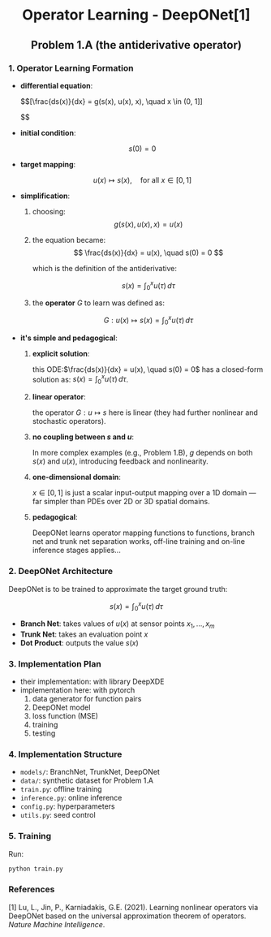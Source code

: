 <h1 style="text-align: center; font-size: 2em;"> Operator Learning - DeepONet[1] </h1>
<h1 style="text-align: center; font-size: 1.5em;"> Problem 1.A (the antiderivative operator) </h1>

### 1. Operator Learning Formation
- **differential equation**:

    $$\[\frac{ds(x)}{dx} = g(s(x), u(x), x), \quad x \in (0, 1]\]
    
    $$

- **initial condition**:

    $$
    s(0) = 0
    $$

- **target mapping**:

    $$
    u(x) \mapsto s(x), \quad \text{for all } x \in [0, 1]
    $$

- **simplification**:
    1. choosing:
        $$
        g(s(x), u(x), x) = u(x)
        $$

    2. the equation became:
        $$
        \frac{ds(x)}{dx} = u(x), \quad s(0) = 0
        $$

        which is the definition of the antiderivative:  

        $$
        s(x) = \int_0^x u(\tau)\, d\tau
        $$

    3. the **operator** $G$ to learn was defined as:

        $$
        G : u(x) \mapsto s(x) = \int_0^x u(\tau)\, d\tau
        $$

- **it's simple and pedagogical**:
    1. **explicit solution**:

        this ODE:$\frac{ds(x)}{dx} = u(x), \quad s(0) = 0$ has a closed-form solution as: $s(x) = \int_0^x u(\tau)\, d\tau$.

    2. **linear operator**:  

        the operator $G : u \mapsto s$ here is linear (they had further nonlinear and stochastic operators).

    3. **no coupling between $s$ and $u$**:  

        In more complex examples (e.g., Problem 1.B), $g$ depends on both $s(x)$ and $u(x)$, introducing feedback and nonlinearity.

    4. **one-dimensional domain**:  

        $x \in [0, 1]$ is just a scalar input-output mapping over a 1D domain — far simpler than PDEs over 2D or 3D spatial domains.

    5. **pedagogical**:
        
        DeepONet learns operator mapping functions to functions, branch net and trunk net separation works, off-line training and on-line inference stages applies...

### 2. DeepONet Architecture

DeepONet is to be trained to approximate the target ground truth:

$$
s(x) = \int_0^x u(\tau)\, d\tau
$$

- **Branch Net**: takes values of $u(x)$ at sensor points $x_1, \ldots, x_m$
- **Trunk Net**: takes an evaluation point $x$
- **Dot Product**: outputs the value $s(x)$

### 3. Implementation Plan
- their implementation: with library DeepXDE
- implementation here: with pytorch
    1. data generator for function pairs
    2. DeepONet model
    3. loss function (MSE)
    4. training
    5. testing

### 4. Implementation Structure
- `models/`: BranchNet, TrunkNet, DeepONet
- `data/`: synthetic dataset for Problem 1.A
- `train.py`: offline training
- `inference.py`: online inference
- `config.py`: hyperparameters
- `utils.py`: seed control

### 5. Training
Run:
```bash
python train.py
```


### References
[1] Lu, L., Jin, P., Karniadakis, G.E. (2021). Learning nonlinear operators via DeepONet based on the universal approximation theorem of operators. *Nature Machine Intelligence*.
